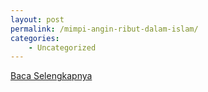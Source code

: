 ```yaml
---
layout: post
permalink: /mimpi-angin-ribut-dalam-islam/
categories:
    - Uncategorized
---
```


[Baca Selengkapnya](/05)